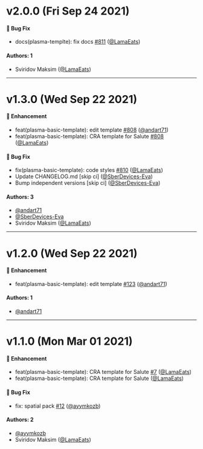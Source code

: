 # v2.0.0 (Fri Sep 24 2021)

#### 🐛 Bug Fix

- docs(plasma-templte): fix docs [#811](https://github.com/sberdevices/plasma/pull/811) ([@LamaEats](https://github.com/LamaEats))

#### Authors: 1

- Sviridov Maksim ([@LamaEats](https://github.com/LamaEats))

---

# v1.3.0 (Wed Sep 22 2021)

#### 🚀 Enhancement

- feat(plasma-basic-template): edit template [#808](https://github.com/sberdevices/plasma/pull/808) ([@andart71](https://github.com/andart71))
- feat(plasma-basic-template): CRA template for Salute [#808](https://github.com/sberdevices/plasma/pull/808) ([@LamaEats](https://github.com/LamaEats))

#### 🐛 Bug Fix

- fix(plasma-basic-template): code styles [#810](https://github.com/sberdevices/plasma/pull/810) ([@LamaEats](https://github.com/LamaEats))
- Update CHANGELOG.md \[skip ci\] ([@SberDevices-Eva](https://github.com/SberDevices-Eva))
- Bump independent versions \[skip ci\] ([@SberDevices-Eva](https://github.com/SberDevices-Eva))

#### Authors: 3

- [@andart71](https://github.com/andart71)
- [@SberDevices-Eva](https://github.com/SberDevices-Eva)
- Sviridov Maksim ([@LamaEats](https://github.com/LamaEats))

---

# v1.2.0 (Wed Sep 22 2021)

#### 🚀 Enhancement

- feat(plasma-basic-template): edit template [#123](https://github.com/sberdevices/pashka/pull/123) ([@andart71](https://github.com/andart71))

#### Authors: 1

- [@andart71](https://github.com/andart71)

---

# v1.1.0 (Mon Mar 01 2021)

#### 🚀 Enhancement

- feat(plasma-basic-template): CRA template for Salute [#7](https://github.com/sberdevices/pashka/pull/7) ([@LamaEats](https://github.com/LamaEats))
- feat(plasma-basic-template): CRA template for Salute ([@LamaEats](https://github.com/LamaEats))

#### 🐛 Bug Fix

- fix: spatial pack [#12](https://github.com/sberdevices/pashka/pull/12) ([@ayymkozb](https://github.com/ayymkozb))

#### Authors: 2

- [@ayymkozb](https://github.com/ayymkozb)
- Sviridov Maksim ([@LamaEats](https://github.com/LamaEats))
